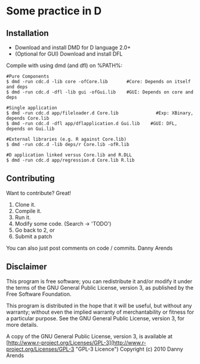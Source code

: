 Some practice in D
=================

Installation
------------
- Download and install DMD for D language 2.0+
- (Optional for GUI) Download and install DFL

Compile with using dmd (and dfl) on %PATH%:
    
    #Pure Components
    $ dmd -run cdc.d -lib core -ofCore.lib       #Core: Depends on itself and deps
    $ dmd -run cdc.d -dfl -lib gui -ofGui.lib    #GUI: Depends on core and deps
    
    #Single application
    $ dmd -run cdc.d app/fileloader.d Core.lib              #Exp: XBinary, depends Core.lib
    $ dmd -run cdc.d -dfl app/dflapplication.d Gui.lib    #GUI: DFL, depends on Gui.lib
    
    #External libraries (e.g. R against Core.lib)
    $ dmd -run cdc.d -lib deps/r Core.lib -ofR.lib
    
    #D application linked versus Core.lib and R.DLL
    $ dmd -run cdc.d app/regression.d Core.lib R.lib

Contributing
------------

Want to contribute? Great!

1. Clone it.
2. Compile it.
3. Run it.
4. Modify some code. (Search -> 'TODO')
5. Go back to 2, or
6. Submit a patch

You can also just post comments on code / commits.
Danny Arends

Disclaimer
----------
This program is free software; you can redistribute it and/or
modify it under the terms of the GNU General Public License,
version 3, as published by the Free Software Foundation.

This program is distributed in the hope that it will be useful,
but without any warranty; without even the implied warranty of
merchantability or fitness for a particular purpose.  See the GNU
General Public License, version 3, for more details.

A copy of the GNU General Public License, version 3, is available
at [http://www.r-project.org/Licenses/GPL-3](http://www.r-project.org/Licenses/GPL-3 "GPL-3 Licence")
Copyright (c) 2010 Danny Arends
